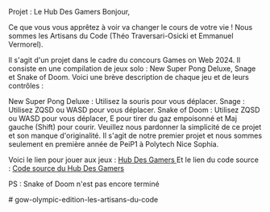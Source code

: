 Projet : Le Hub Des Gamers
Bonjour,

Ce que vous vous apprêtez à voir va changer le cours de votre vie ! Nous sommes les Artisans du Code (Théo Traversari-Osicki et Emmanuel Vermorel).

Il s'agit d'un projet dans le cadre du concours Games on Web 2024. Il consiste en une compilation de jeux solo : New Super Pong Deluxe, Snage et Snake of Doom. Voici une brève description de chaque jeu et de leurs contrôles :

New Super Pong Deluxe : Utilisez la souris pour vous déplacer.
Snage : Utilisez ZQSD ou WASD pour vous déplacer.
Snake of Doom : Utilisez ZQSD ou WASD pour vous déplacer, E pour tirer du gaz empoisonné et Maj gauche (Shift) pour courir.
Veuillez nous pardonner la simplicité de ce projet et son manque d'originalité. Il s'agit de notre premier projet et nous sommes seulement en première année de PeiP1 à Polytech Nice Sophia.

Voici le lien pour jouer aux jeux :
[Hub Des Gamers
](https://maitreyalelion.github.io/HubDesGamers/)
Et le lien du code source :
[Code source du Hub Des Gamers](https://maitreyalelion.github.io/HubDesGamers/)

PS : Snake of Doom n'est pas encore terminé 


#   g o w - o l y m p i c - e d i t i o n - l e s - a r t i s a n s - d u - c o d e 
 
 
